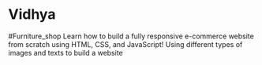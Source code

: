 # Vidhya
#Furniture_shop 
Learn how to build a fully responsive e-commerce website from scratch using HTML, CSS, and JavaScript!
Using different types of images and texts to build a website
